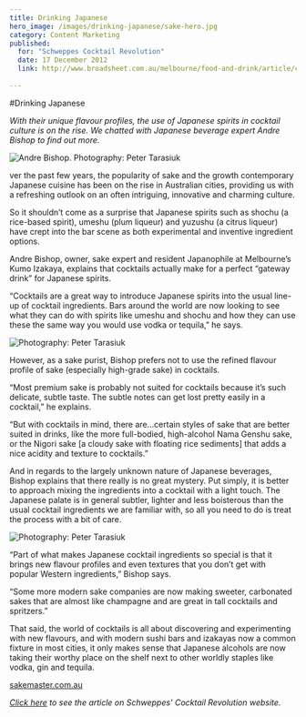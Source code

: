 ```yaml
---
title: Drinking Japanese
hero_image: /images/drinking-japanese/sake-hero.jpg
category: Content Marketing
published:
  for: "Schweppes Cocktail Revolution"
  date: 17 December 2012
  link: http://www.broadsheet.com.au/melbourne/food-and-drink/article/crev-drinking-japanese
 
---
```


#Drinking Japanese

*With their unique flavour profiles, the use of Japanese spirits in cocktail culture is on the rise. We chatted with Japanese beverage expert Andre Bishop to find out more.*

![Andre Bishop. Photography: Peter Tarasiuk](/images/drinking-japanese/andre-bishop.jpg)

ver the past few years, the popularity of sake and the growth contemporary Japanese cuisine has been on the rise in Australian cities, providing us with a refreshing outlook on an often intriguing, innovative and charming culture.

So it shouldn’t come as a surprise that Japanese spirits such as shochu (a rice-based spirit), umeshu (plum liqueur) and yuzushu (a citrus liqueur) have crept into the bar scene as both experimental and inventive ingredient options.

Andre Bishop, owner, sake expert and resident Japanophile at Melbourne’s Kumo Izakaya, explains that cocktails actually make for a perfect “gateway drink” for Japanese spirits.

“Cocktails are a great way to introduce Japanese spirits into the usual line-up of cocktail ingredients. Bars around the world are now looking to see what they can do with spirits like umeshu and shochu and how they can use these the same way you would use vodka or tequila,” he says.

![Photography: Peter Tarasiuk](/images/drinking-japanese/sake1.jpg)

However, as a sake purist, Bishop prefers not to use the refined flavour profile of sake (especially high-grade sake) in cocktails.

“Most premium sake is probably not suited for cocktails because it’s such delicate, subtle taste. The subtle notes can get lost pretty easily in a cocktail,” he explains.

“But with cocktails in mind, there are…certain styles of sake that are better suited in drinks, like the more full-bodied, high-alcohol Nama Genshu sake, or the Nigori sake [a cloudy sake with floating rice sediments] that adds a nice acidity and texture to cocktails.”

And in regards to the largely unknown nature of Japanese beverages, Bishop explains that there really is no great mystery. Put simply, it is better to approach mixing the ingredients into a cocktail with a light touch. The Japanese palate is in general subtler, lighter and less boisterous than the usual cocktail ingredients we are familiar with, so all you need to do is treat the process with a bit of care.

![Photography: Peter Tarasiuk](/images/drinking-japanese/sake2.jpg)


“Part of what makes Japanese cocktail ingredients so special is that it brings new flavour profiles and even textures that you don’t get with popular Western ingredients,” Bishop says.

“Some more modern sake companies are now making sweeter, carbonated sakes that are almost like champagne and are great in tall cocktails and spritzers.”

That said, the world of cocktails is all about discovering and experimenting with new flavours, and with modern sushi bars and izakayas now a common fixture in most cities, it only makes sense that Japanese alcohols are now taking their worthy place on the shelf next to other worldly staples like vodka, gin and tequila.

[sakemaster.com.au](http://www.sakemaster.com.au/2013/01/15/drinking-japanese-broadsheet/)

*[Click here](http://www.cocktailrevolution.com.au/articles/drinking-japanese/) to see the article on Schweppes' Cocktail Revolution website.*